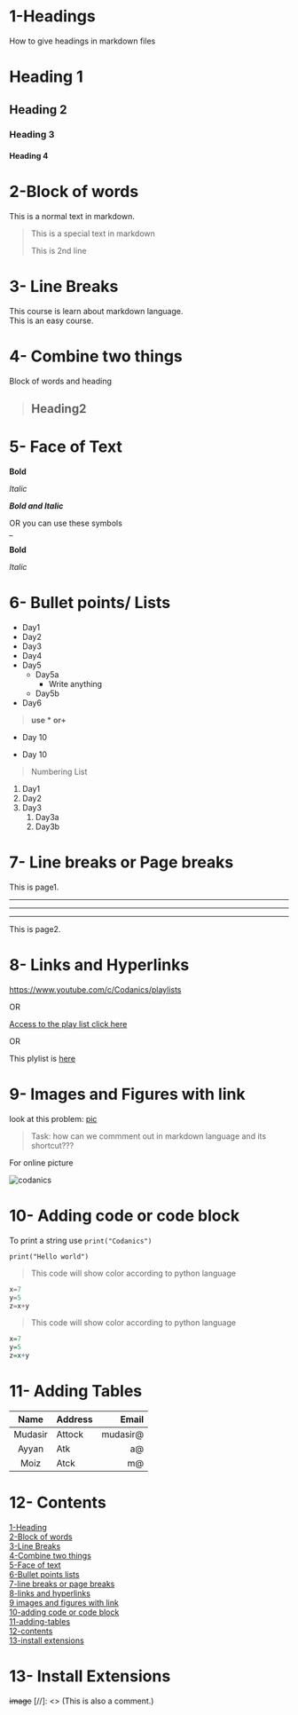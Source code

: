 # 1-Headings
How to give headings in markdown files
# Heading 1
## Heading 2
### Heading 3
#### Heading 4

# 2-Block of words

This is a normal text in markdown.

>This is a special text in markdown
>
>This is 2nd line

# 3- Line Breaks

This course is learn about markdown language.\
This is an easy course.

# 4- Combine two things

Block of words and heading

> ## Heading2

# 5- Face of Text

**Bold**

*Italic*

***Bold and Italic***

OR you can use these symbols\
_

__Bold__

_Italic_

# 6- Bullet points/ Lists

- Day1
- Day2
- Day3
- Day4
- Day5
    - Day5a
        - Write anything
    - Day5b
- Day6

> __use * or+__
 * Day 10
 + Day 10

> Numbering List

1. Day1
2. Day2
3. Day3
    1. Day3a
    2. Day3b

# 7- Line breaks or Page breaks

This is page1.

---
___
***
This is page2.

# 8- Links and Hyperlinks

<https://www.youtube.com/c/Codanics/playlists>

OR

[Access to the play list click here](https://www.youtube.com/c/Codanics/playlists)

OR 

[Codanics]:https://www.youtube.com/c/Codanics/playlists

This plylist is [here][Codanics]

# 9- Images and Figures with link

look at this problem:
[pic](qr.png)


> Task: how can we commment out in markdown language and its shortcut???

For online picture

![codanics](https://www.google.com/search?q=codanics&rlz=1C1BNSD_enPK1005PK1006&sxsrf=ALiCzsaVxEeqBjY9JyOW8FpfVhmm60MIqw:1657985128911&source=lnms&tbm=isch&sa=X&ved=2ahUKEwiew5r12_34AhVFgv0HHRwDAakQ_AUoAXoECAEQAw&biw=1366&bih=625&dpr=1#imgrc=k5SxSFu-nhHmcM)


# 10- Adding code or code block

To print a string use `print("Codanics")`

`print("Hello world")`

> This code will show color according to python language

```python
x=7
y=5
z=x+y
```

> This code will show color according to python language

```r
x=7
y=5
z=x+y
```

# 11- Adding Tables

| Name | Address |  Email |
|:-------:|:-------|-------:|
|Mudasir|Attock|mudasir@|
|Ayyan|Atk|a@|
|Moiz|Atck|m@|

# 12-  Contents

[1-Heading](#1-headings)\
[2-Block of words](#2-block-of-words)\
[3-Line Breaks](#3--line-breaks)\
[4-Combine two things](#4--combine-two-things)\
[5-Face of text](#5--face-of-text)\
[6-Bullet points lists](#6--bullet-points-lists)\
[7-line breaks or page breaks](#7--line-breaks-or-page-breaks)\
[8-links and hyperlinks](#8--links-and-hyperlinks)\
[9 images and figures with link](#9--images-and-figures-with-link)\
[10-adding code or code block](#10--adding-code-or-code-block)\
[11-adding-tables](#11--adding-tables)\
[12-contents](#12---contents)\
[13-install extensions](#13--install-extensions)

# 13- Install Extensions

~~image~~
[//]: <> (This is also a comment.)
